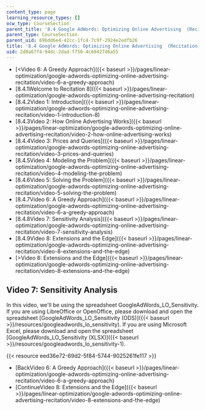 ```yaml
---
content_type: page
learning_resource_types: []
ocw_type: CourseSection
parent_title: '8.4 Google AdWords: Optimizing Online Advertising  (Recitation)'
parent_type: CourseSection
parent_uid: 696dd6e4-42cc-1fc4-7c9f-2924e2edfb26
title: '8.4 Google AdWords: Optimizing Online Advertising  (Recitation)'
uid: 2d0a67f4-94dc-2dad-f750-4c69427d6a55
---
```


*   [\<Video 6: A Greedy Approach]({{< baseurl >}}/pages/linear-optimization/google-adwords-optimizing-online-advertising-recitation/video-6-a-greedy-approach)
*   [8.4.1Welcome to Recitation 8]({{< baseurl >}}/pages/linear-optimization/google-adwords-optimizing-online-advertising-recitation)
*   [8.4.2Video 1: Introduction]({{< baseurl >}}/pages/linear-optimization/google-adwords-optimizing-online-advertising-recitation/video-1-introduction-8)
*   [8.4.3Video 2: How Online Advertising Works]({{< baseurl >}}/pages/linear-optimization/google-adwords-optimizing-online-advertising-recitation/video-2-how-online-advertising-works)
*   [8.4.4Video 3: Prices and Queries]({{< baseurl >}}/pages/linear-optimization/google-adwords-optimizing-online-advertising-recitation/video-3-prices-and-queries)
*   [8.4.5Video 4: Modeling the Problem]({{< baseurl >}}/pages/linear-optimization/google-adwords-optimizing-online-advertising-recitation/video-4-modeling-the-problem)
*   [8.4.6Video 5: Solving the Problem]({{< baseurl >}}/pages/linear-optimization/google-adwords-optimizing-online-advertising-recitation/video-5-solving-the-problem)
*   [8.4.7Video 6: A Greedy Approach]({{< baseurl >}}/pages/linear-optimization/google-adwords-optimizing-online-advertising-recitation/video-6-a-greedy-approach)
*   [8.4.8Video 7: Sensitivity Analysis]({{< baseurl >}}/pages/linear-optimization/google-adwords-optimizing-online-advertising-recitation/video-7-sensitivity-analysis)
*   [8.4.9Video 8: Extensions and the Edge]({{< baseurl >}}/pages/linear-optimization/google-adwords-optimizing-online-advertising-recitation/video-8-extensions-and-the-edge)
*   [\>Video 8: Extensions and the Edge]({{< baseurl >}}/pages/linear-optimization/google-adwords-optimizing-online-advertising-recitation/video-8-extensions-and-the-edge)

Video 7: Sensitivity Analysis
-----------------------------

In this video, we'll be using the spreadsheet GoogleAdWords\_LO\_Sensitivity. If you are using LibreOffice or OpenOffice, please download and open the spreadsheet [GoogleAdWords\_LO\_Sensitivity (ODS)]({{< baseurl >}}/resources/googleadwords_lo_sensitivity). If you are using Microsoft Excel, please download and open the spreadsheet [GoogleAdWords\_LO\_Sensitivity (XLSX)]({{< baseurl >}}/resources/googleadwords_lo_sensitivity-1).

{{< resource eed36e72-69d2-5f84-5744-9025261fe117 >}}

*   [BackVideo 6: A Greedy Approach]({{< baseurl >}}/pages/linear-optimization/google-adwords-optimizing-online-advertising-recitation/video-6-a-greedy-approach)
*   [ContinueVideo 8: Extensions and the Edge]({{< baseurl >}}/pages/linear-optimization/google-adwords-optimizing-online-advertising-recitation/video-8-extensions-and-the-edge)